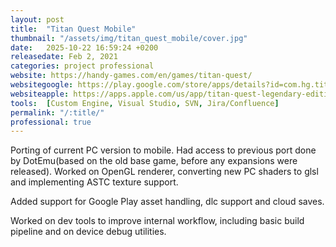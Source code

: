 ```yaml
---
layout: post
title:  "Titan Quest Mobile"
thumbnail: "/assets/img/titan_quest_mobile/cover.jpg"
date:   2025-10-22 16:59:24 +0200
releasedate: Feb 2, 2021
categories: project professional
website: https://handy-games.com/en/games/titan-quest/
websitegoogle: https://play.google.com/store/apps/details?id=com.hg.titanquestedition&hl=en
websiteapple: https://apps.apple.com/us/app/titan-quest-legendary-edition/id1537060891
tools:  [Custom Engine, Visual Studio, SVN, Jira/Confluence]
permalink: "/:title/"
professional: true
---
```


Porting of current PC version to mobile.
Had access to previous port done by DotEmu(based on the old base game, before any expansions were released).
Worked on OpenGL renderer, converting new PC shaders to glsl and implementing ASTC texture support.

Added support for Google Play asset handling, dlc support and cloud saves.

Worked on dev tools to improve internal workflow, including basic build pipeline and on device debug utilities.